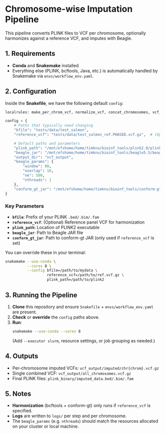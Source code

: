 
# Chromosome-wise Imputation Pipeline

This pipeline converts PLINK files to VCF per chromosome, optionally harmonizes against a reference VCF, and imputes with Beagle.

## 1. Requirements

- **Conda** and **Snakemake** installed
- Everything else (PLINK, bcftools, Java, etc.) is automatically handled by Snakemake via `envs/workflow_env.yaml`.

## 2. Configuration

Inside the **Snakefile**, we have the following default `config`:

```python
localrules: make_per_chrom_vcf, normalize_vcf, concat_chromosomes, vcf_to_plink

config = {
    # Paths that typically need changing
    "bfile": "tests/data/test_salmon",
    "reference_vcf": "tests/data/test_salmon_ref.PHASED.vcf.gz",  # (Optional) path to reference VCF

    # Default paths and parameters
    "plink_path": "/mnt/efshome/home/timknu/bioinf_tools/plink2.0/plink2",
    "beagle_jar": "/mnt/efshome/home/timknu/bioinf_tools/beagle5.5/beagle.17Dec24.224.jar",
    "output_dir": "vcf_output",
    "beagle_params": {
        "window": 80,
        "overlap": 10,
        "ne": 500,
        "nthreads": 1
    },
    "conform_gt_jar": "/mnt/efshome/home/timknu/bioinf_tools/conform-gt.24May16.cee.jar"
}
```

### Key Parameters
- **`bfile`**: Prefix of your PLINK `.bed/.bim/.fam`
- **`reference_vcf`**: (Optional) Reference panel VCF for harmonization
- **`plink_path`**: Location of PLINK2 executable
- **`beagle_jar`**: Path to Beagle JAR file
- **`conform_gt_jar`**: Path to conform-gt JAR (only used if `reference_vcf` is set)

You can override these in your terminal:
```bash
snakemake --use-conda \
          --cores 8 \
          --config bfile=/path/to/mydata \
                   reference_vcf=/path/to/ref.vcf.gz \
                   plink_path=/path/to/plink2
```

## 3. Running the Pipeline

1. **Clone** this repository and ensure `Snakefile` + `envs/workflow_env.yaml` are present.
2. **Check** or **override** the `config` paths above.
3. **Run**:
   ```bash
   snakemake --use-conda --cores 8
   ```
   (Add `--executor slurm`, resource settings, or job grouping as needed.)

## 4. Outputs

- Per-chromosome imputed VCFs: `vcf_output/imputed/chr{chrom}.vcf.gz`
- Single combined VCF: `vcf_output/all_chromosomes.vcf.gz`
- Final PLINK files: `plink_binary/imputed_data.bed/.bim/.fam`

## 5. Notes

- **Harmonization** (bcftools + conform-gt) only runs if `reference_vcf` is specified.
- **Logs** are written to `logs/` per step and per chromosome.
- The `beagle_params` (e.g. `nthreads`) should match the resources allocated on your cluster or local machine.